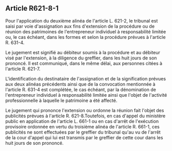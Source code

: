 Article R621-8-1
----
Pour l'application du deuxième alinéa de l'article L. 621-2, le tribunal est
saisi par voie d'assignation aux fins d'extension de la procédure ou de réunion
des patrimoines de l'entrepreneur individuel à responsabilité limitée ou, le cas
échéant, dans les formes et selon la procédure prévues à l'article R. 631-4.

Le jugement est signifié au débiteur soumis à la procédure et au débiteur visé
par l'extension, à la diligence du greffier, dans les huit jours de son
prononcé. Il est communiqué, dans le même délai, aux personnes citées à
l'article R. 621-7.

L'identification du destinataire de l'assignation et de la signification prévues
aux deux alinéas précédents ainsi que de la convocation mentionnée à l'article
R. 631-4 est complétée, le cas échéant, par la dénomination de l'entrepreneur
individuel à responsabilité limitée ainsi que l'objet de l'activité
professionnelle à laquelle le patrimoine a été affecté.

Le jugement qui prononce l'extension ou ordonne la réunion fait l'objet des
publicités prévues à l'article R. 621-8.Toutefois, en cas d'appel du ministère
public en application de l'article L. 661-1 ou en cas d'arrêt de l'exécution
provisoire ordonnée en vertu du troisième alinéa de l'article R. 661-1, ces
publicités ne sont effectuées par le greffier du tribunal qu'au vu de l'arrêt de
la cour d'appel qui lui est transmis par le greffier de cette cour dans les huit
jours de son prononcé.
